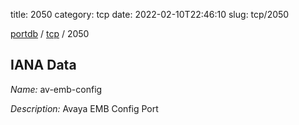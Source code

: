 title: 2050
category: tcp
date: 2022-02-10T22:46:10
slug: tcp/2050

[portdb](/) / [tcp](/category/tcp.html) / 2050


## IANA Data

_Name:_ av-emb-config

_Description:_ Avaya EMB Config Port

